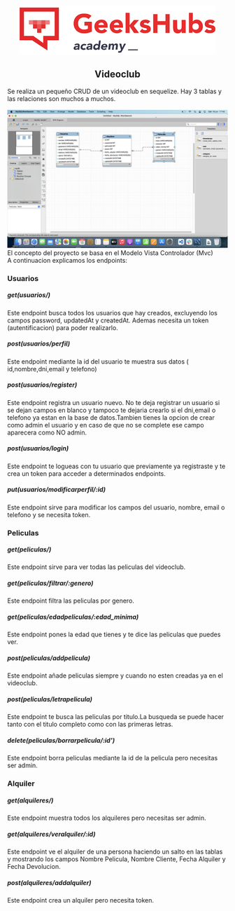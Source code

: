 <p align="center">
<img src="/img/gekkhub.png"></p>
<h2 align="center">Videoclub</h2>
<p>Se realiza un pequeño CRUD de un videoclub en sequelize. Hay 3 tablas y las relaciones son muchos a muchos.<br>
<br>
<img src="/img/relaciones.png"><br>
El concepto del proyecto se basa en el Modelo Vista Controlador (Mvc)<br>
A continuacion explicamos los endpoints:<br>
<h3><p>Usuarios</p></h3>
<h5>get(usuarios/)</h5> Este endpoint busca todos los usuarios que hay creados, excluyendo los campos password, updatedAt y createdAt. Ademas necesita un token (autentificacion) para poder realizarlo.<br>
<h5>post(usuarios/perfil)</h5> Este endpoint mediante la id del usuario te muestra sus datos ( id,nombre,dni,email y telefono)<br>
<h5>post(usuarios/register)</h5> Este endpoint registra un usuario nuevo. No te deja registrar un usuario si se dejan campos en blanco y tampoco te dejaria crearlo si el dni,email o telefono ya estan en la base de datos.Tambien tienes la opcion de crear como admin el usuario y en caso de que no se complete ese campo aparecera como NO admin.<br>
<h5>post(usuarios/login)</h5> Este endpoint te logueas con tu usuario que previamente ya registraste y te crea un token para acceder a determinados endpoints.<br>
<h5>put(usuarios/modificarperfil/:id)</h5> Este endpoint sirve para modificar los campos del usuario, nombre, email o telefono y se necesita token.<br>
<h3>Peliculas</h3>
<h5>get(peliculas/)</h5> Este endpoint sirve para ver todas las peliculas del videoclub.<br>
<h5>get(peliculas/filtrar/:genero)</h5> Este endpoint filtra las peliculas por genero.<br>
<h5>get(peliculas/edadpeliculas/:edad_minima)</h5> Este endpoint pones la edad que tienes y te dice las peliculas que puedes ver.<br>
<h5>post(peliculas/addpelicula)</h5> Este endpoint añade peliculas siempre y cuando no esten creadas ya en el videoclub.<br>
<h5>post(peliculas/letrapelicula)</h5>Este endpoint te busca las peliculas por titulo.La busqueda se puede hacer tanto con el titulo completo como con las primeras letras.<br>
<h5>delete(peliculas/borrarpelicula/:id')</h5> Este endpoint borra peliculas mediante la id de la pelicula pero necesitas ser admin.<br>
<h3>Alquiler</h3>
<h5>get(alquileres/)</h5>Este endpoint muestra todos los alquileres pero necesitas ser admin.<br>
<h5>get(alquileres/veralquiler/:id)</h5>Este endpoint ve el alquiler de una persona haciendo un salto en las tablas y mostrando los campos Nombre Pelicula, Nombre Cliente, Fecha Alquiler y Fecha Devolucion.<br>
<h5>post(alquileres/addalquiler)</h5>Este endpoint crea un alquiler pero necesita token.<br>
</p>

